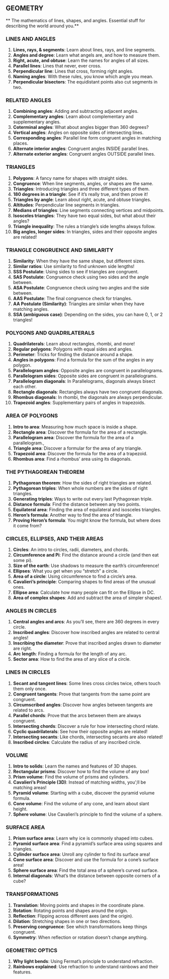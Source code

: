## GEOMETRY 
** The mathematics of lines, shapes, and angles. Essential stuff for describing the world around you.**

### LINES AND ANGLES
1.	**Lines, rays, & segments**: Learn about lines, rays, and line segments.  
2.	**Angles and degree**: Learn what angels are, and how to measure them.  
3.	**Right, acute, and obtuse**: Learn the names for angles of all sizes.  
4.	**Parallel lines**: Lines that never, ever cross.  
5.	**Perpendicular line**: Lines that cross, forming right angles.  
6.	**Naming angles**: With these rules, you know which angle you mean.
7.	**Perpendicular bisectors**: The equidistant points also cut segments in two.  

### RELATED ANGLES
1.	**Combining angles**: Adding and subtracting adjacent angles.
2.	**Complementary angles**: Learn about complementary and supplementary angles.  
3.	**Coterminal angles**: What about angles bigger than 360 degrees?  
4.	**Vertical angles**: Angles on opposite sides of intersecting lines.  
5.	**Corresponding angles**: Parallel line form congruent angles in matching places.  
6.	**Alternate interior angles**: Congruent angles INSIDE parallel lines.  
7.	**Alternate exterior angles**: Congruent angles OUTSIDE parallel lines.  

### TRIANGLES
1.	**Polygons**: A fancy name for shapes with straight sides.  
2.	**Congruence**: When line segments, angles, or shapes are the same.  
3.	**Triangles**: Introducing triangles and three different types of them.  
4.	**180 degrees in a triangle**: See if it’s really true, and then prove it!  
5.	**Triangles by angle**: Learn about right, acute, and obtuse triangles.  
6.	**Altitudes**: Perpendicular line segments in triangles.  
7.	**Medians of triangles**: Line segments connecting vertices and midpoints.  
8.	**Isosceles triangles**: They have two equal sides, but what about their angles?  
9.	**Triangle inequality**: The rules a triangle’s side lengths always follow.  
10.	**Big angles, longer sides**: In triangles, sides and their opposite angles are related!

### TRIANGLE CONGRUENCE AND SIMILARITY
1.	**Similarity**: When they have the same shape, but different sizes.  
2.	**Similar ratios**: Use similarity to find unknown side lengths!  
3.	**SSS Postulate**: Using sides to see if triangles are congruent.   
4.	**SAS Postulate**: Congruence check using two sides and the angle between.  
5.	**ASA Postulate**: Congruence check using two angles and the side between.  
6.	**AAS Postulate**: The final congruence check for triangles.  
7.	**AA Postulate (Similarity)**: Triangles are similar when they have matching angles.  
8.	**SSA (ambiguous case)**: Depending on the sides, you can have 0, 1, or 2 triangles!  

### POLYGONS AND QUADRILATERALS
1.	**Quadrilaterals**: Learn about rectangles, rhombi, and more!  
2.	**Regular polygons**: Polygons with equal sides and angles.  
3.	**Perimeter**: Tricks for finding the distance around a shape.  
4.	**Angles in polygons**: Find a formula for the sum of the angles in any polygon.  
5.	**Parallelogram angles**: Opposite angles are congruent in parallelograms.  
6.	**Parallelogram sides**: Opposite sides are congruent in parallelograms.  
7.	**Parallelogram diagonals**: In Parallelograms, diagonals always bisect each other. 
8.	**Rectangle diagonals**: Rectangles always have two congruent diagonals.  
9.	**Rhombus diagonals**: In rhombi, the diagonals are always perpendicular.  
10.	**Trapezoid angles**: Supplementary pairs of angles in trapezoids.  

### AREA OF POLYGONS
1.	**Intro to area**: Measuring how much space is inside a shape.  
2.	**Rectangle area**: Discover the formula for the area of a rectangle.  
3.	**Parallelogram area**: Discover the formula for the area of a parallelogram.,  
4.	**Triangle area**: Discover a formular for the area of any triangle.  
5.	**Trapezoid area**: Discover the formula for the area of a trapezoid.  
6.	**Rhombus area**: Find a rhombus’ area using its diagonals. 

### THE PYTHAGOREAN THEOREM
1.	**Pythagorean theorem**: How the sides of right triangles are related.  
2.	**Pythagorean triples**: When whole numbers are the sides of right triangles.  
3.	**Generating triples**:  Ways to write out every last Pythagorean triple.  
4.	**Distance formula**: Find the distance between any two points.  
5.	**Equilateral area**: Finding the area of equilateral and isosceles triangles.  
6.	**Heron’s formula**: Another way to find the area of triangle.  
7.	**Proving Heron’s formula**: You might know the formula, but where does it come from? 

### CIRCLES, ELLIPSES, AND THEIR AREAS
1.	**Circles**: An intro to circles, radii, diameters, and chords.  
2.	**Circumference and Pi**: Find the distance around a circle (and then eat some pi).  
3.	**Size of the earth**: Use shadows to measure the earth’s circumference!  
4.	**Ellipses**: What you get when you “stretch” a circle.  
5.	**Area of a circle**: Using circumference to find a circle’s area. 
6.	**Cavalieri’s principle**: Comparing shapes to find areas of the unusual ones.  
7.	**Ellipse area**: Calculate how many people can fit on the Ellipse in DC.  
8.	**Area of complex shapes**: Add and subtract the area of simpler shapes!.  

### ANGLES IN CIRCLES
1.	**Central angles and arcs**: As you’ll see, there are 360 degrees in every circle.  
2.	**Inscribed angles**: Discover how inscribed angles are related to central angles!  
3.	**Inscribing the diameter**: Prove that inscribed angles drawn to diameter are right.  
4.	**Arc length**: Finding a formula for the length of any arc.  
5.	**Sector area**: How to find the area of any slice of a circle.  

### LINES IN CIRCLES
1.	**Secant and tangent lines**: Some lines cross circles twice, others touch them only once.  
2.	**Congruent tangents**: Prove that tangents from the same point are congruent.  
3.	**Circumscribed angles**: Discover how angles between tangents are related to arcs.  
4.	**Parallel chords**: Prove that the arcs between them are always congruent.  
5.	**Intersecting chords**: Discover a rule for how intersecting chord relate.  
6.	**Cyclic quadrilaterals**: See how their opposite angles are related!  
7.	**Intersecting secants**: Like chords, intersecting secants are also related!  
8.	**Inscribed circles**: Calculate the radius of any inscribed circle.  

### VOLUME
1.	**Intro to solids**: Learn the names and features of 3D shapes.  
2.	**Rectangular prisms**: Discover how to find the volume of any box!  
3.	**Prism volume**: Find the volume of prisms and cylinders.  
4.	**Cavalieri’s Principle (3D)**: Instead of matching widths, you’;ll be matching areas!  
5.	**Pyramid volume**: Starting with a cube, discover the pyramid volume formula. 
6.	**Cone volume**: Find the volume of any cone, and learn about slant height.  
7.	**Sphere volume**: Use Cavalieri’s principle to find the volume of a sphere. 

### SURFACE AREA
1.	**Prism surface area**: Learn why ice is commonly shaped into cubes.  
2.	**Pyramid surface area**: Find a pyramid’s surface area using squares and triangles.  
3.	**Cylinder surface area**: Unroll any cylinder to find its surface area!  
4.	**Cone surface area**: Discover and use the formula for a cone’s surface area!  
5.	**Sphere surface area**: Find the total area of a sphere’s curved surface.   
6.	**Internal diagonals**: What’s the distance between opposite corners of a cube?

### TRANSFORMATIONS
1.	**Translation**: Moving points and shapes in the coordinate plane.  
2.	**Rotation**: Rotating points and shapes around the origin.  
3.	**Reflection**: Flipping across different axes (and the origin).
4.	**Dilation**: Stretching shapes in one or two directions.  
5.	**Preserving congruence**: See which transformations keep things congruent. 
6.	**Symmetry**: When reflection or rotation doesn’t change anything. 

### GEOMETRIC OPTICS
1.	**Why light bends**: Using Fermat’s principle to understand refraction.  
2.	**Rainbows explained**: Use refraction to understand rainbows and their features. 




